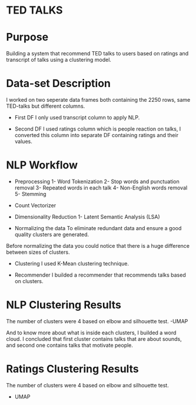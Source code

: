 # TED TALKS
# Purpose 
Building a system that recommend TED talks to users based on ratings and transcript of talks using a clustering model.

# Data-set Description
I worked on two seperate data frames both containing the 2250 rows, same TED-talks but different columns.
- First DF
I only used transcript column to apply NLP.

- Second DF
I used ratings column which is people reaction on talks, I converted this column into separate DF containing ratings and their values. 

# NLP Workflow
- Preprocessing
1- Word Tokenization
2- Stop words  and punctuation removal
3- Repeated words in each talk
4- Non-English words removal 
5- Stemming

- Count Vectorizer 

- Dimensionality Reduction
1- Latent Semantic Analysis (LSA)
- Normalizing  the data
To eliminate redundant data and ensure a good quality clusters are generated.

 Before normalizing the data you could notice that there is a huge difference between sizes of clusters.
 
 - Clustering 
 I used K-Mean clustering technique.
 
 - Recommender
I builded a recommender that recommends talks based on clusters. 

# NLP Clustering Results 
The number of clusters were 4 based on elbow and silhouette test.
-UMAP

And to know more about what is inside each clusters, I builded a word cloud. I concluded that first cluster contains talks that are about sounds, and second one contains talks that motivate people. 

# Ratings Clustering Results 
The number of clusters were 4 based on elbow and silhouette test.
- UMAP 



